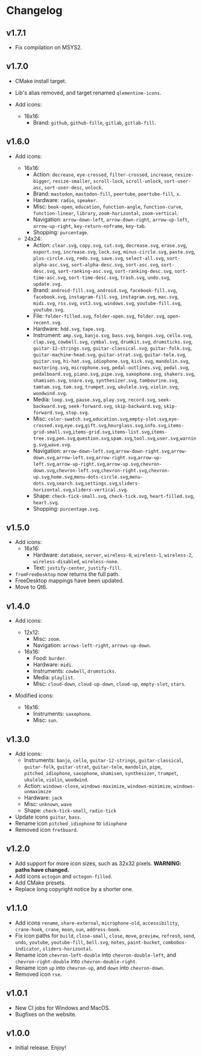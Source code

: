 # Changelog

## v1.7.1

- Fix compilation on MSYS2.

## v1.7.0

- CMake install target.
- Lib's alias removed, and target renamed `qlementine-icons`.
- Add icons:

  - 16x16:
    - Brand: `github`, `github-fille`, `gitlab`, `gitlab-fill`.

## v1.6.0

- Add icons:

  - 16x16:
    - Action: `decrease`, `eye-crossed`, `filter-crossed`, `increase`, `resize-bigger`, `resize-smaller`, `scroll-lock`, `scroll-unlock`, `sort-user-asc`, `sort-user-desc`, `unlock`.
    - Brand: `mastodon`, `mastodon-fill`, `peertube`, `peertube-fill`, `x`.
    - Hardware: `radio`, `speaker`.
    - Misc: `book-open`, `education`, `function-angle`, `function-curve`, `function-linear`, `library`, `zoom-horizontal`, `zoom-vertical`.
    - Navigation: `arrow-down-left`, `arrow-down-right`, `arrow-up-left`, `arrow-up-right`, `key-return-noframe`, `key-tab`.
    - Shopping: `purcentage`.
  - 24x24:
    - Action: `clear.svg`, `copy.svg`, `cut.svg`, `decrease.svg`, `erase.svg`, `export.svg`, `increase.svg`, `lock.svg`, `minus-circle.svg`, `paste.svg`, `plus-circle.svg`, `redo.svg`, `save.svg`, `select-all.svg`, `sort-alpha-asc.svg`, `sort-alpha-desc.svg`, `sort-asc.svg`, `sort-desc.svg`, `sort-ranking-asc.svg`, `sort-ranking-desc.svg`, `sort-time-asc.svg`, `sort-time-desc.svg`, `trash.svg`, `undo.svg`, `update.svg`.
    - Brand: `android-fill.svg`, `android.svg`, `facebook-fill.svg`, `facebook.svg`, `instagram-fill.svg`, `instagram.svg`, `mac.svg`, `midi.svg`, `rss.svg`, `vst3.svg`, `windows.svg`, `youtube-fill.svg`, `youtube.svg`.
    - File: `folder-filled.svg`, `folder-open.svg`, `folder.svg`, `open-recent.svg`.
    - Hardware: `hdd.svg`, `tape.svg`.
    - Instrument: `amp.svg`, `banjo.svg`, `bass.svg`, `bongos.svg`, `cello.svg`, `clap.svg`, `cowbell.svg`, `cymbal.svg`, `drumkit.svg`, `drumsticks.svg`, `guitar-12-strings.svg`, `guitar-classical.svg`, `guitar-folk.svg`, `guitar-machine-head.svg`, `guitar-strat.svg`, `guitar-tele.svg`, `guitar.svg`, `hi-hat.svg`, `idiophone.svg`, `kick.svg`, `mandolin.svg`, `mastering.svg`, `microphone.svg`, `pedal-outlines.svg`, `pedal.svg`, `pedalboard.svg`, `piano.svg`, `pipe.svg`, `saxophone.svg`, `shakers.svg`, `shamisen.svg`, `snare.svg`, `synthesizer.svg`, `tambourine.svg`, `tamtam.svg`, `tom.svg`, `trumpet.svg`, `ukulele.svg`, `violin.svg`, `woodwind.svg`.
    - Media: `loop.svg`, `pause.svg`, `play.svg`, `record.svg`, `seek-backward.svg`, `seek-forward.svg`, `skip-backward.svg`, `skip-forward.svg`, `stop.svg`.
    - Misc: `color-swatch.svg`,`education.svg`,`empty-slot.svg`,`eye-crossed.svg`,`eye.svg`,`gift.svg`,`hourglass.svg`,`info.svg`,`items-grid-small.svg`,`items-grid.svg`,`items-list.svg`,`items-tree.svg`,`pen.svg`,`question.svg`,`spam.svg`,`tool.svg`,`user.svg`,`warning.svg`,`wave.svg`.
    - Navigation: `arrow-down-left.svg`,`arrow-down-right.svg`,`arrow-down.svg`,`arrow-left.svg`,`arrow-right.svg`,`arrow-up-left.svg`,`arrow-up-right.svg`,`arrow-up.svg`,`chevron-down.svg`,`chevron-left.svg`,`chevron-right.svg`,`chevron-up.svg`,`home.svg`,`menu-dots-circle.svg`,`menu-dots.svg`,`search.svg`,`settings.svg`,`sliders-horizontal.svg`,`sliders-vertical.svg`.
    - Shape: `check-tick-small.svg`, `check-tick.svg`, `heart-filled.svg`, `heart.svg`.
    - Shopping: `purcentage.svg`.

## v1.5.0

- Add icons:
  - 16x16:
    - Hardware: `database`, `server`, `wireless-0`, `wireless-1`, `wireless-2`, `wireless-disabled`, `wireless-none`.
    - Text: `justify-center`, `justify-fill`.
- `fromFreeDesktop` now returns the full path.
- FreeDesktop mappings have been updated.
- Move to Qt6.

## v1.4.0

- Add icons:

  - 12x12:
    - Misc: `zoom`.
    - Navigation: `arrows-left-right`, `arrows-up-down`.
  - 16x16:
    - Food: `burder`.
    - Hardware: `midi`.
    - Instruments: `cowbell`, `drumsticks`.
    - Media: `playlist`.
    - Misc: `cloud-down`, `cloud-up-down`, `cloud-up`, `empty-slot`, `stars`.

- Modified icons:
  - 16x16:
    - Instruments: `saxophone`.
    - Misc: `sun`.

## v1.3.0

- Add icons:
  - Instruments: `banjo`, `cello`, `guitar-12-strings`, `guitar-classical`, `guitar-folk`, `guitar-strat`, `guitar-tele`, `mandolin`, `pipe`, `pitched_idiophone`, `saxophone`, `shamisen`, `synthesizer`, `trumpet`, `ukulele`, `violin`, `woodwind`.
  - Action: `windows-close`, `windows-maximize`, `windows-minimize`, `windows-unmaximize`
  - Hardware: `jack`
  - Misc: `unknown`, `wave`
  - Shape: `check-tick-small`, `radio-tick`
- Update icons `guitar`, `bass`.
- Rename icon `pitched_idiophone` to `idiophone`
- Removed icon `fretboard`.

## v1.2.0

- Add support for more icon sizes, such as 32x32 pixels. **WARNING: paths have changed.**
- Add icons `octogon` and `octogon-filled`.
- Add CMake presets.
- Replace long copyright notice by a shorter one.

## v1.1.0

- Add icons `rename`, `share-external`, `microphone-old`, `accessibility`, `crane-hook`, `crane`, `moon`, `sun`, `address-book`.
- Fix icon paths for `build`, `close-small`, `close`, `move`, `preview`, `refresh`, `send`, `undo`, `youtube`, `youtube-fill`, `bell.svg`, `notes`, `paint-bucket`, `combobox-indicator`, `sliders-horizontal`.
- Rename icon `chevron-left-double` into `chevron-double-left`, and `chevron-right-double` into `chevron-double-right`.
- Rename icon `up` into `chevron-up`, and `down` into `chevron-down`.
- Removed icon `rse`.

## v1.0.1

- New CI jobs for Windows and MacOS.
- Bugfixes on the website.

## v1.0.0

- Initial release. Enjoy!
